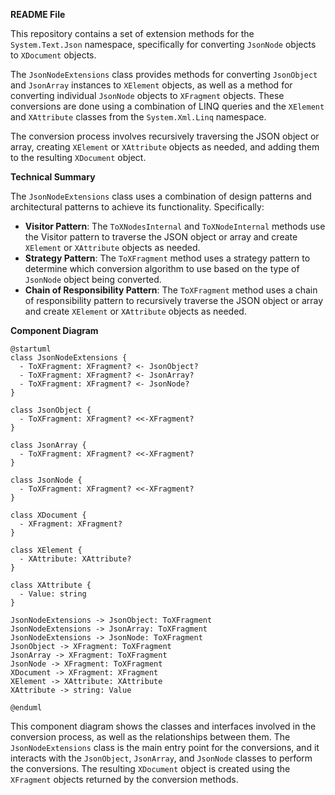 **README File**

This repository contains a set of extension methods for the `System.Text.Json` namespace, specifically for converting `JsonNode` objects to `XDocument` objects.

The `JsonNodeExtensions` class provides methods for converting `JsonObject` and `JsonArray` instances to `XElement` objects, as well as a method for converting individual `JsonNode` objects to `XFragment` objects. These conversions are done using a combination of LINQ queries and the `XElement` and `XAttribute` classes from the `System.Xml.Linq` namespace.

The conversion process involves recursively traversing the JSON object or array, creating `XElement` or `XAttribute` objects as needed, and adding them to the resulting `XDocument` object.

**Technical Summary**

The `JsonNodeExtensions` class uses a combination of design patterns and architectural patterns to achieve its functionality. Specifically:

* **Visitor Pattern**: The `ToXNodesInternal` and `ToXNodeInternal` methods use the Visitor pattern to traverse the JSON object or array and create `XElement` or `XAttribute` objects as needed.
* **Strategy Pattern**: The `ToXFragment` method uses a strategy pattern to determine which conversion algorithm to use based on the type of `JsonNode` object being converted.
* **Chain of Responsibility Pattern**: The `ToXFragment` method uses a chain of responsibility pattern to recursively traverse the JSON object or array and create `XElement` or `XAttribute` objects as needed.

**Component Diagram**

```plantuml
@startuml
class JsonNodeExtensions {
  - ToXFragment: XFragment? <- JsonObject?
  - ToXFragment: XFragment? <- JsonArray?
  - ToXFragment: XFragment? <- JsonNode?
}

class JsonObject {
  - ToXFragment: XFragment? <<-XFragment?
}

class JsonArray {
  - ToXFragment: XFragment? <<-XFragment?
}

class JsonNode {
  - ToXFragment: XFragment? <<-XFragment?
}

class XDocument {
  - XFragment: XFragment?
}

class XElement {
  - XAttribute: XAttribute?
}

class XAttribute {
  - Value: string
}

JsonNodeExtensions -> JsonObject: ToXFragment
JsonNodeExtensions -> JsonArray: ToXFragment
JsonNodeExtensions -> JsonNode: ToXFragment
JsonObject -> XFragment: ToXFragment
JsonArray -> XFragment: ToXFragment
JsonNode -> XFragment: ToXFragment
XDocument -> XFragment: XFragment
XElement -> XAttribute: XAttribute
XAttribute -> string: Value

@enduml
```

This component diagram shows the classes and interfaces involved in the conversion process, as well as the relationships between them. The `JsonNodeExtensions` class is the main entry point for the conversions, and it interacts with the `JsonObject`, `JsonArray`, and `JsonNode` classes to perform the conversions. The resulting `XDocument` object is created using the `XFragment` objects returned by the conversion methods.